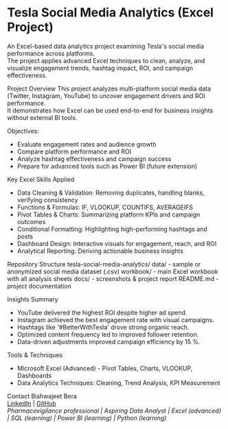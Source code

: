 # Tesla Social Media Analytics (Excel Project)

An Excel-based data analytics project examining Tesla's social media performance across platforms.  
The project applies advanced Excel techniques to clean, analyze, and visualize engagement trends, hashtag impact, ROI, and campaign effectiveness.

Project Overview
This project analyzes multi-platform social media data (Twitter, Instagram, YouTube) to uncover engagement drivers and ROI performance.  
It demonstrates how Excel can be used end-to-end for business insights without external BI tools.

Objectives:
- Evaluate engagement rates and audience growth
- Compare platform performance and ROI
- Analyze hashtag effectiveness and campaign success
- Prepare for advanced tools such as Power BI (future extension)

Key Excel Skills Applied
- Data Cleaning & Validation: Removing duplicates, handling blanks, verifying consistency  
- Functions & Formulas: IF, VLOOKUP, COUNTIFS, AVERAGEIFS  
- Pivot Tables & Charts: Summarizing platform KPIs and campaign outcomes  
- Conditional Formatting: Highlighting high-performing hashtags and posts  
- Dashboard Design: Interactive visuals for engagement, reach, and ROI  
- Analytical Reporting: Deriving actionable business insights  


Repository Structure
tesla-social-media-analytics/
	data/ - sample or anonymized social media dataset (.csv)
	workbook/ - main Excel workbook with all analysis sheets
	docs/ - screenshots & project report
	README.md - project documentation

Insights Summary
- YouTube delivered the highest ROI despite higher ad spend.  
- Instagram achieved the best engagement rate with visual campaigns.  
- Hashtags like '#BetterWithTesla' drove strong organic reach.  
- Optimized content frequency led to improved follower retention.  
- Data-driven adjustments improved campaign efficiency by 15 %.  

Tools & Techniques
- Microsoft Excel (Advanced) - Pivot Tables, Charts, VLOOKUP, Dashboards  
- Data Analytics Techniques: Cleaning, Trend Analysis, KPI Measurement 

Contact
Bishwajeet Bera  
[LinkedIn](www.linkedin.com/in/bishwajeet-bera-healthcare) | [GitHub](https://github.com/bishwajeetbera)  
*Pharmacovigilance professional | Aspiring Data Analyst | Excel (advanced) | SQL (learning) | Power BI (learning) | Python (learning)*
